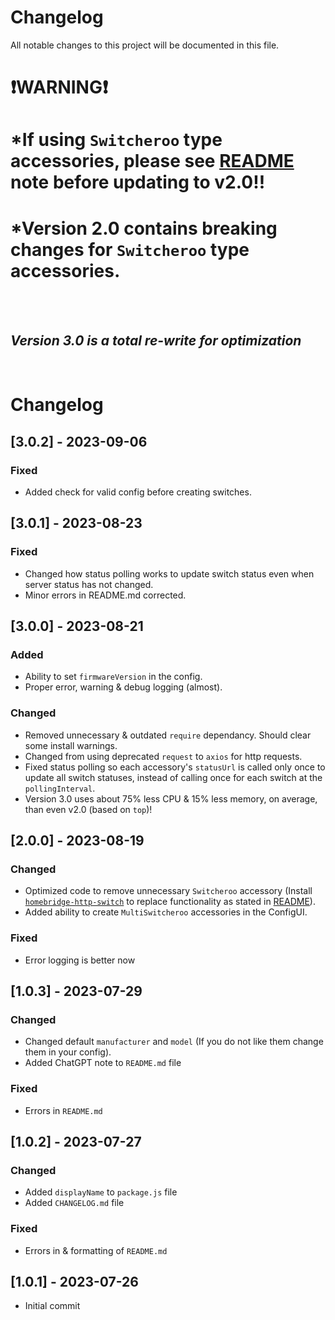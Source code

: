 # Changelog
All notable changes to this project will be documented in this file.

# &#x2757;**WARNING**&#x2757;
# *If using `Switcheroo` type accessories, please see [README](https://github.com/iSteve-O/homebridge-multiswitcheroo/blob/OffFix/README.md) note before updating to v2.0!!
# *Version 2.0 contains breaking changes for `Switcheroo` type accessories.


</br>
</br>

## *Version 3.0 is a total re-write for optimization*

</br>

# Changelog
## [3.0.2] - 2023-09-06
### Fixed
- Added check for valid config before creating switches.


## [3.0.1] - 2023-08-23
### Fixed
- Changed how status polling works to update switch status even when server status has not changed.
- Minor errors in README.md corrected.


## [3.0.0] - 2023-08-21
### Added
- Ability to set `firmwareVersion` in the config.
- Proper error, warning & debug logging (almost).

### Changed
- Removed unnecessary & outdated `require` dependancy. Should clear some install warnings.
- Changed from using deprecated `request` to `axios` for http requests.
- Fixed status polling so each accessory's `statusUrl` is called only once to update all switch statuses, instead of calling once for each switch at the `pollingInterval`.
- Version 3.0 uses about 75% less CPU & 15% less memory, on average, than even v2.0 (based on `top`)!


## [2.0.0] - 2023-08-19
### Changed
- Optimized code to remove unnecessary `Switcheroo` accessory
    (Install [`homebridge-http-switch`](https://github.com/Supereg/homebridge-http-switch/tree/master) to replace functionality as stated in [README](https://github.com/iSteve-O/homebridge-multiswitcheroo/blob/OffFix/README.md)).
- Added ability to create `MultiSwitcheroo` accessories in the ConfigUI.

### Fixed
- Error logging is better now


## [1.0.3] - 2023-07-29
### Changed
- Changed default `manufacturer` and `model`
    (If you do not like them change them in your config).
- Added ChatGPT note to `README.md` file

### Fixed
- Errors in `README.md`


## [1.0.2] - 2023-07-27
### Changed
- Added `displayName` to `package.js` file
- Added `CHANGELOG.md` file

### Fixed
- Errors in & formatting of `README.md`


## [1.0.1] - 2023-07-26
- Initial commit
